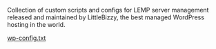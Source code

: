 <p>Collection of custom scripts and configs for LEMP server management released and maintained by LittleBizzy, the best managed WordPress hosting in the world.</p>

<a href="wp-config.txt">wp-config.txt</a><br>
